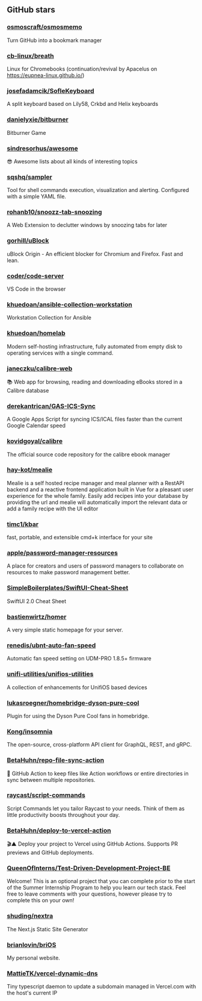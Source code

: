 ## GitHub stars

### [osmoscraft/osmosmemo](https://github.com/osmoscraft/osmosmemo)
Turn GitHub into a bookmark manager

### [cb-linux/breath](https://github.com/cb-linux/breath)
Linux for Chromebooks (continuation/revival by Apacelus on https://eupnea-linux.github.io/)

### [josefadamcik/SofleKeyboard](https://github.com/josefadamcik/SofleKeyboard)
A split keyboard based on Lily58, Crkbd and Helix keyboards

### [danielyxie/bitburner](https://github.com/danielyxie/bitburner)
Bitburner Game

### [sindresorhus/awesome](https://github.com/sindresorhus/awesome)
😎 Awesome lists about all kinds of interesting topics

### [sqshq/sampler](https://github.com/sqshq/sampler)
Tool for shell commands execution, visualization and alerting. Configured with a simple YAML file.

### [rohanb10/snoozz-tab-snoozing](https://github.com/rohanb10/snoozz-tab-snoozing)
A Web Extension to declutter windows by snoozing tabs for later

### [gorhill/uBlock](https://github.com/gorhill/uBlock)
uBlock Origin - An efficient blocker for Chromium and Firefox. Fast and lean.

### [coder/code-server](https://github.com/coder/code-server)
VS Code in the browser

### [khuedoan/ansible-collection-workstation](https://github.com/khuedoan/ansible-collection-workstation)
Workstation Collection for Ansible

### [khuedoan/homelab](https://github.com/khuedoan/homelab)
Modern self-hosting infrastructure, fully automated from empty disk to operating services with a single command.

### [janeczku/calibre-web](https://github.com/janeczku/calibre-web)
:books: Web app for browsing, reading and downloading eBooks stored in a Calibre database

### [derekantrican/GAS-ICS-Sync](https://github.com/derekantrican/GAS-ICS-Sync)
A Google Apps Script for syncing ICS/ICAL files faster than the current Google Calendar speed

### [kovidgoyal/calibre](https://github.com/kovidgoyal/calibre)
The official source code repository for the calibre ebook manager

### [hay-kot/mealie](https://github.com/hay-kot/mealie)
Mealie is a self hosted recipe manager and meal planner with a RestAPI backend and a reactive frontend application built in Vue for a pleasant user experience for the whole family. Easily add recipes into your database by providing the url and mealie will automatically import the relevant data or add a family recipe with the UI editor

### [timc1/kbar](https://github.com/timc1/kbar)
fast, portable, and extensible cmd+k interface for your site

### [apple/password-manager-resources](https://github.com/apple/password-manager-resources)
A place for creators and users of password managers to collaborate on resources to make password management better.

### [SimpleBoilerplates/SwiftUI-Cheat-Sheet](https://github.com/SimpleBoilerplates/SwiftUI-Cheat-Sheet)
SwiftUI 2.0 Cheat Sheet

### [bastienwirtz/homer](https://github.com/bastienwirtz/homer)
A very simple static homepage for your server.

### [renedis/ubnt-auto-fan-speed](https://github.com/renedis/ubnt-auto-fan-speed)
Automatic fan speed setting on UDM-PRO 1.8.5+ firmware

### [unifi-utilities/unifios-utilities](https://github.com/unifi-utilities/unifios-utilities)
A collection of  enhancements for UnifiOS based devices

### [lukasroegner/homebridge-dyson-pure-cool](https://github.com/lukasroegner/homebridge-dyson-pure-cool)
Plugin for using the Dyson Pure Cool fans in homebridge.

### [Kong/insomnia](https://github.com/Kong/insomnia)
The open-source, cross-platform API client for GraphQL, REST, and gRPC.

### [BetaHuhn/repo-file-sync-action](https://github.com/BetaHuhn/repo-file-sync-action)
🔄 GitHub Action to keep files like Action workflows or entire directories in sync between multiple repositories.

### [raycast/script-commands](https://github.com/raycast/script-commands)
Script Commands let you tailor Raycast to your needs. Think of them as little productivity boosts throughout your day.

### [BetaHuhn/deploy-to-vercel-action](https://github.com/BetaHuhn/deploy-to-vercel-action)
🎬▲ Deploy your project to Vercel using GitHub Actions. Supports PR previews and GitHub deployments.

### [QueenOfInterns/Test-Driven-Development-Project-BE](https://github.com/QueenOfInterns/Test-Driven-Development-Project-BE)
Welcome! This is an optional project that you can complete prior to the start of the Summer Internship Program to help you learn our tech stack. Feel free to leave comments with your questions, however please try to complete this on your own!

### [shuding/nextra](https://github.com/shuding/nextra)
The Next.js Static Site Generator

### [brianlovin/briOS](https://github.com/brianlovin/briOS)
My personal website.

### [MattieTK/vercel-dynamic-dns](https://github.com/MattieTK/vercel-dynamic-dns)
Tiny typescript daemon to update a subdomain managed in Vercel.com with the host's current IP